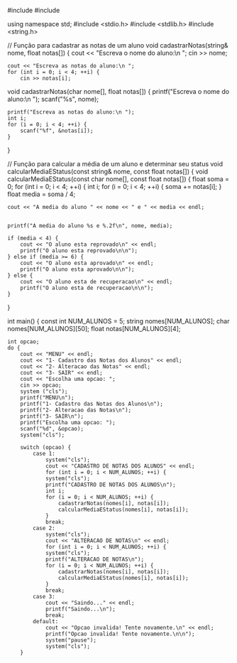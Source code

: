 #include <iostream>
#include <string>

using namespace std;
#include <stdio.h>
#include <stdlib.h>
#include <string.h>

// Função para cadastrar as notas de um aluno
void cadastrarNotas(string& nome, float notas[]) {
    cout << "Escreva o nome do aluno:\n ";
    cin >> nome;

    cout << "Escreva as notas do aluno:\n ";
    for (int i = 0; i < 4; ++i) {
        cin >> notas[i];
void cadastrarNotas(char nome[], float notas[]) {
    printf("Escreva o nome do aluno:\n ");
    scanf("%s", nome);

    printf("Escreva as notas do aluno:\n ");
    int i;
    for (i = 0; i < 4; ++i) {
        scanf("%f", &notas[i]);
    }
}

// Função para calcular a média de um aluno e determinar seu status
void calcularMediaEStatus(const string& nome, const float notas[]) {
void calcularMediaEStatus(const char nome[], const float notas[]) {
    float soma = 0;
    for (int i = 0; i < 4; ++i) {
    int i;
    for (i = 0; i < 4; ++i) {
        soma += notas[i];
    }
    float media = soma / 4;
    
    cout << "A media do aluno " << nome << " e " << media << endl;
    

    printf("A media do aluno %s e %.2f\n", nome, media);

    if (media < 4) {
        cout << "O aluno esta reprovado\n" << endl;
        printf("O aluno esta reprovado\n\n");
    } else if (media >= 6) {
        cout << "O aluno esta aprovado\n" << endl;
        printf("O aluno esta aprovado\n\n");
    } else {
        cout << "O aluno esta de recuperacao\n" << endl;
        printf("O aluno esta de recuperacao\n\n");
    }
}

int main() {
    const int NUM_ALUNOS = 5;
    string nomes[NUM_ALUNOS];
    char nomes[NUM_ALUNOS][50];
    float notas[NUM_ALUNOS][4];

    int opcao;
    do {
        cout << "MENU" << endl;
        cout << "1- Cadastro das Notas dos Alunos" << endl;
        cout << "2- Alteracao das Notas" << endl;
        cout << "3- SAIR" << endl;
        cout << "Escolha uma opcao: ";
        cin >> opcao;
        system ("cls");
        printf("MENU\n");
        printf("1- Cadastro das Notas dos Alunos\n");
        printf("2- Alteracao das Notas\n");
        printf("3- SAIR\n");
        printf("Escolha uma opcao: ");
        scanf("%d", &opcao);
        system("cls");

        switch (opcao) {
            case 1:
            	system("cls");
                cout << "CADASTRO DE NOTAS DOS ALUNOS" << endl;
                for (int i = 0; i < NUM_ALUNOS; ++i) {
                system("cls");
                printf("CADASTRO DE NOTAS DOS ALUNOS\n");
                int i;
				for (i = 0; i < NUM_ALUNOS; ++i) {
                    cadastrarNotas(nomes[i], notas[i]);
                    calcularMediaEStatus(nomes[i], notas[i]);
                }
                break;
            case 2:
            	system("cls");
                cout << "ALTERACAO DE NOTAS\n" << endl;
                for (int i = 0; i < NUM_ALUNOS; ++i) {
                system("cls");
                printf("ALTERACAO DE NOTAS\n");
				for (i = 0; i < NUM_ALUNOS; ++i) {
                    cadastrarNotas(nomes[i], notas[i]);
                    calcularMediaEStatus(nomes[i], notas[i]);
                }
                break;
            case 3:
                cout << "Saindo..." << endl;
                printf("Saindo...\n");
                break;
            default:
                cout << "Opcao invalida! Tente novamente.\n" << endl;
                printf("Opcao invalida! Tente novamente.\n\n");
                system("pause");
                system("cls");
        }
